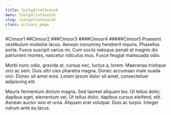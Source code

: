 ```yaml
---
title: Szolgáltatásaink
menu: Szolgáltatásaink
slug: szolgaltatasaink
class: privacy_page
---
```


#Címsor1
##Címsor2
###Címsor3
####Címsor4
#####Címsor5
Praesent vestibulum molestie lacus. Aenean nonummy hendrerit mauris. Phasellus porta. Fusce suscipit varius mi. Cum sociis natoque penati et magnis dis parturient montes, nascetur ridiculus mus. Fusce feugiat malesuada odio.

Morbi nunc odio, gravida at, cursus nec, luctus a, lorem. Maecenas tristique orci ac sem. Duis ultri cies pharetra magna. Donec accumsan male suada orci. Donec sit amet eros. Lorem ipsum dolor sit amet, consectetuer adipiscing elit.

Mauris fermentum dictum magna. Sed laoreet aliquam leo. Ut tellus dolor, dapibus eget, elementum vel, Ut tellus dolor, dapibus cursus eleifend, elit. Aenean auctor wisi et urna. Aliquam erat volutpat. Duis ac turpis. Integer rutrum ante eu lacus.
